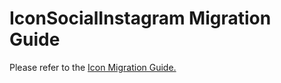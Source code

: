 # IconSocialInstagram Migration Guide

Please refer to the [Icon Migration Guide.](../Icon.migration.md)
